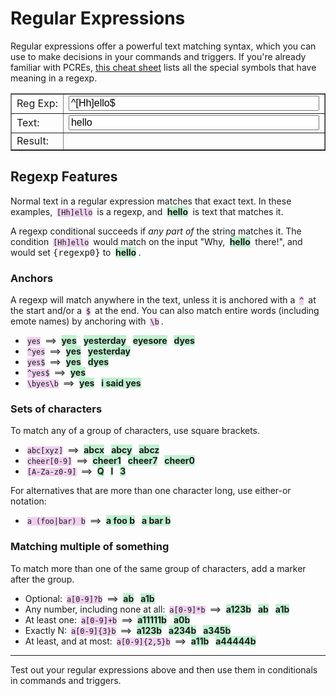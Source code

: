 # Regular Expressions

Regular expressions offer a powerful text matching syntax, which you can use to
make decisions in your commands and triggers. If you're already familiar with PCREs,
[this cheat sheet](https://www.debuggex.com/cheatsheet/regex/pcre) lists all the
special symbols that have meaning in a regexp.

<form action="#" autocomplete="off">
<table border>
<tr><td><label for=regexp>Reg&nbsp;Exp:</label></td><td><input id=regexp value="^[Hh]ello$" size=60></td></tr>
<tr><td><label for=text>Text:</label></td><td><input id=text value="hello" size=60></td></tr>
<tr><td>Result:</td><td><span id=result></span></td></tr>
</table>
</form>

<style>
#result {display: inline-block;}
.regex-error {background: #fcc;}
.regex-match {background: #cfc;}
.regex-nomatch {background: #ccf;}

code {background: #f0d0f0; margin: 0 0.25em}
strong {background: #c0f0d0; margin: 0 0.25em}

form {font-size: 125%;}
input {font-size: 100%; width: 100%;}
</style>

## Regexp Features

Normal text in a regular expression matches that exact text. In these examples,
`[Hh]ello` is a regexp, and **hello** is text that matches it.

A regexp conditional succeeds if *any part of* the string matches it. The condition
`[Hh]ello` would match on the input "Why, **hello** there!", and would set
<samp>{regexp0}</samp> to **hello**.

### Anchors

A regexp will match anywhere in the text, unless it is anchored with a `^` at the
start and/or a `$` at the end. You can also match entire words (including emote
names) by anchoring with `\b`.

* `yes` ==> **yes** **yesterday** **eyesore** **dyes**
* `^yes` ==> **yes** **yesterday**
* `yes$` ==> **yes** **dyes**
* `^yes$` ==> **yes**
* `\byes\b` ==> **yes** **i said yes**

### Sets of characters

To match any of a group of characters, use square brackets.

* `abc[xyz]` ==> **abcx** **abcy** **abcz**
* `cheer[0-9]` ==> **cheer1** **cheer7** **cheer0**
* `[A-Za-z0-9]` ==> **Q** **l** **3**

For alternatives that are more than one character long, use either-or notation:

* `a (foo|bar) b` ==> **a foo b** **a bar b**

### Matching multiple of something

To match more than one of the same group of characters, add a marker after the group.

* Optional: `a[0-9]?b` ==> **ab** **a1b**
* Any number, including none at all: `a[0-9]*b` ==> **a123b** **ab** **a1b**
* At least one: `a[0-9]+b` ==> **a11111b** **a0b**
* Exactly N: `a[0-9]{3}b` ==> **a123b** **a234b** **a345b**
* At least, and at most: `a[0-9]{2,5}b` ==> **a11b** **a44444b**

----

Test out your regular expressions above and then use them in conditionals in commands and triggers.
